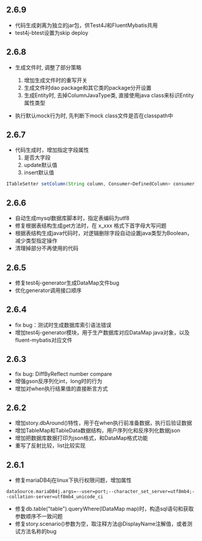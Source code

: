 ## 2.6.9
- 代码生成剥离为独立的jar包，供Test4J和FluentMybatis共用
- test4j-btest设置为skip deploy

## 2.6.8
- 生成文件时, 调整了部分策略
    1. 增加生成文件时的重写开关
    2. 生成文件时dao package和其它类的package分开设置
    3. 生成Entity时, 去掉ColumnJavaType类, 直接使用java class来标识Entity属性类型
    
- 执行默认mock行为时, 先判断下mock class文件是否在classpath中

## 2.6.7
- 代码生成时，增加指定字段属性
    1. 是否大字段
    2. update默认值
    3. insert默认值
``` java
ITableSetter setColumn(String column, Consumer<DefinedColumn> consumer);
```

## 2.6.6
- 自动生成mysql数据库脚本时，指定表编码为utf8
- 修复根据表结构生成get方法时，在 x_xxx 格式下首字母大写问题
- 根据表结构生成java代码时，对逻辑删除字段自动设置java类型为Boolean，减少类型指定操作
- 清理掉部分不再使用的代码

## 2.6.5
- 修复test4j-generator生成DataMap文件bug
- 优化generator调用接口顺序

## 2.6.4
- fix bug：测试时生成数据库索引语法错误
- 增加test4j-generator模块，用于生产数据库对应DataMap java对象，以及fluent-mybatis对应文件

## 2.6.3
- fix bug: DiffByReflect number compare
- 增强gson反序列化int，long时的行为
- 增加对when执行结果值的直接断言方式

## 2.6.2
- 增加story.dbAround()特性，用于在when执行前准备数据，执行后验证数据
- 增加TableMap和TableData数据结构，用户序列化和反序列化数据json
- 增加把数据库数据打印为json格式，和DataMap格式功能
- 重写了反射比较，list比较实现

## 2.6.1
- 修复mariaDB4j在linux下执行权限问题，增加属性

```properties
dataSource.mariaDB4j.args=--user=port;--character_set_server=utf8mb4;--collation-server=utf8mb4_unicode_ci
```

- 修复db.table("table").queryWhere(IDataMap map)时，构造sql语句和获取参数顺序不一致问题
- 修复story.scenario()参数为空，取注释方法@DisplayName注解值，或者测试方法名称的bug
